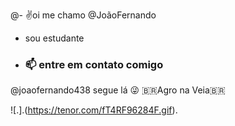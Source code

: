@- ✌️oi me chamo @JoãoFernando 
- sou estudante 
- ### 📫 entre em contato comigo
@joaofernando438 segue lá 😜
🇧🇷Agro na Veia🇧🇷

![.].(https://tenor.com/fT4RF96284F.gif).
